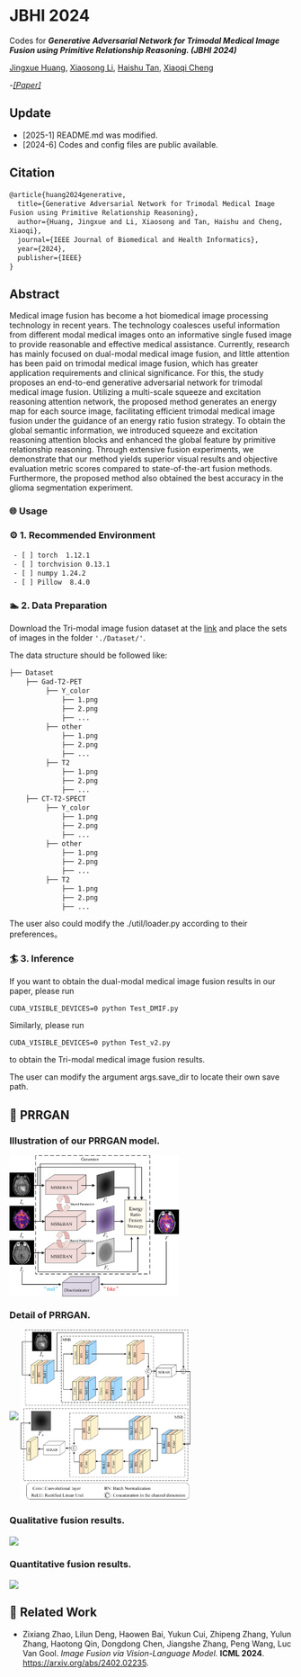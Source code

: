 # JBHI 2024

Codes for ***Generative Adversarial Network for Trimodal Medical Image Fusion using Primitive Relationship Reasoning. (JBHI 2024)***

[Jingxue Huang](https://github.com/JasonWong30), [Xiaosong Li](https://github.com/lxs6), [Haishu Tan](https://www.fosu.edu.cn/mee/teachers/teachers-external/25647.html), [Xiaoqi Cheng](https://www.fosu.edu.cn/mee/teachers/teachers-jxdzgcx/20469.html)

-[*[Paper]*](https://ieeexplore.ieee.org/abstract/document/10620611)    

## Update
- [2025-1] README.md was modified.
- [2024-6] Codes and config files are public available.

## Citation

```
@article{huang2024generative,
  title={Generative Adversarial Network for Trimodal Medical Image Fusion using Primitive Relationship Reasoning},
  author={Huang, Jingxue and Li, Xiaosong and Tan, Haishu and Cheng, Xiaoqi},
  journal={IEEE Journal of Biomedical and Health Informatics},
  year={2024},
  publisher={IEEE}
}
```

## Abstract

Medical image fusion has become a hot biomedical image processing technology in recent years. The technology coalesces useful information from different modal medical images onto an informative single fused image to provide reasonable and effective medical assistance. Currently, research has mainly focused on dual-modal medical image fusion, and little attention has been paid on trimodal medical image fusion, which has greater application requirements and clinical significance. For this, the study proposes an end-to-end generative adversarial network for trimodal medical image fusion. Utilizing a multi-scale squeeze and excitation reasoning attention network, the proposed method generates an energy map for each source image, facilitating efficient trimodal medical image fusion under the guidance of an energy ratio fusion strategy. To obtain the global semantic information, we introduced squeeze and excitation reasoning attention blocks and enhanced the global feature by primitive relationship reasoning. Through extensive fusion experiments, we demonstrate that our method yields superior visual results and objective evaluation metric scores compared to state-of-the-art fusion methods. Furthermore, the proposed method also obtained the best accuracy in the glioma segmentation experiment.

### 🌐 Usage

### ⚙ 1. Recommended Environment
```
 - [ ] torch  1.12.1
 - [ ] torchvision 0.13.1
 - [ ] numpy 1.24.2
 - [ ] Pillow  8.4.0
```

### 🏊 2. Data Preparation

Download the Tri-modal image fusion dataset at the [link](https://drive.google.com/drive/folders/1AC_pBejX00iBUKnXWKi73_4Ns7jCtNDZ) and place the sets of images in the folder ``'./Dataset/'``.

The data structure should be followed like:
```
├── Dataset
    ├── Gad-T2-PET
         ├── Y_color
             ├── 1.png
             ├── 2.png
             ├── ...
         ├── other
             ├── 1.png
             ├── 2.png
             ├── ...
         ├── T2
             ├── 1.png
             ├── 2.png
             ├── ...
    ├── CT-T2-SPECT
         ├── Y_color
             ├── 1.png
             ├── 2.png
             ├── ...
         ├── other
             ├── 1.png
             ├── 2.png
             ├── ...
         ├── T2
             ├── 1.png
             ├── 2.png
             ├── ...
```
The user also could modify the ./util/loader.py according to their preferences。

### 🏄 3. Inference

If you want to obtain the dual-modal medical image fusion results in our paper, please run

```
CUDA_VISIBLE_DEVICES=0 python Test_DMIF.py
```

Similarly,  please run

```
CUDA_VISIBLE_DEVICES=0 python Test_v2.py
```

to obtain the Tri-modal medical image fusion results.

The user can modify the argument args.save_dir to locate their own save path.

## 🙌 PRRGAN

### Illustration of our PRRGAN model.

<img src="Fig//Framework.jpg" width="60%" align=center />

### Detail of PRRGAN.

<img src="Fig//GCN.jpg" width="60%" align=center />

<img src="Fig//Share-paramter.jpg" width="60%" align=center />

### Qualitative fusion results.

<img src="Fig//CT-T2-SPECT.jpg" width="60%" align=center />

### Quantitative fusion results.

<img src="Fig//Metrics.jpg" width="60%" align=center />

## 📖 Related Work
- Zixiang Zhao, Lilun Deng, Haowen Bai, Yukun Cui, Zhipeng Zhang, Yulun Zhang, Haotong Qin, Dongdong Chen, Jiangshe Zhang, Peng Wang, Luc Van Gool. *Image Fusion via Vision-Language Model.* **ICML 2024**. https://arxiv.org/abs/2402.02235.
